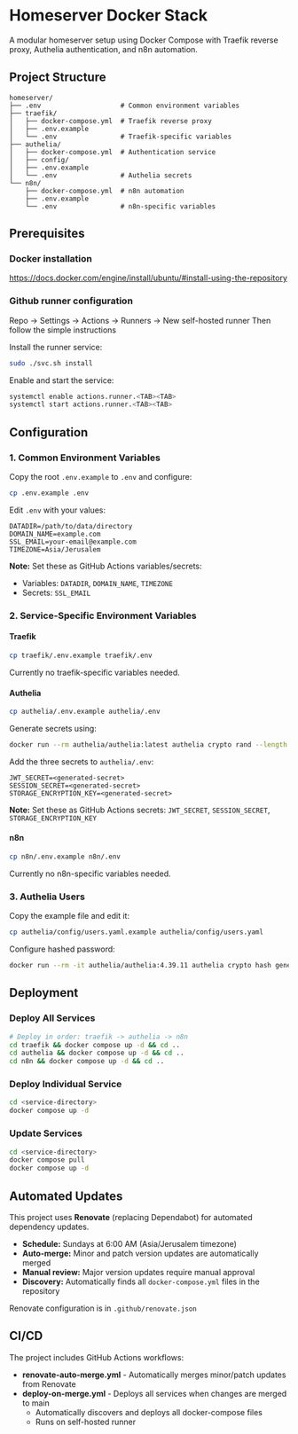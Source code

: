 # Homeserver Docker Stack

A modular homeserver setup using Docker Compose with Traefik reverse proxy, Authelia authentication, and n8n automation.

## Project Structure

```
homeserver/
├── .env                    # Common environment variables
├── traefik/
│   ├── docker-compose.yml  # Traefik reverse proxy
│   ├── .env.example
│   └── .env                # Traefik-specific variables
├── authelia/
│   ├── docker-compose.yml  # Authentication service
│   ├── config/
│   ├── .env.example
│   └── .env                # Authelia secrets
└── n8n/
    ├── docker-compose.yml  # n8n automation
    ├── .env.example
    └── .env                # n8n-specific variables
```

## Prerequisites

### Docker installation
https://docs.docker.com/engine/install/ubuntu/#install-using-the-repository

### Github runner configuration
Repo -> Settings -> Actions -> Runners -> New self-hosted runner
Then follow the simple instructions

Install the runner service:
```bash
sudo ./svc.sh install
```

Enable and start the service:
```bash
systemctl enable actions.runner.<TAB><TAB>
systemctl start actions.runner.<TAB><TAB>
```

## Configuration

### 1. Common Environment Variables

Copy the root `.env.example` to `.env` and configure:

```bash
cp .env.example .env
```

Edit `.env` with your values:
```
DATADIR=/path/to/data/directory
DOMAIN_NAME=example.com
SSL_EMAIL=your-email@example.com
TIMEZONE=Asia/Jerusalem
```

**Note:** Set these as GitHub Actions variables/secrets:
- Variables: `DATADIR`, `DOMAIN_NAME`, `TIMEZONE`
- Secrets: `SSL_EMAIL`

### 2. Service-Specific Environment Variables

#### Traefik
```bash
cp traefik/.env.example traefik/.env
```
Currently no traefik-specific variables needed.

#### Authelia
```bash
cp authelia/.env.example authelia/.env
```

Generate secrets using:
```bash
docker run --rm authelia/authelia:latest authelia crypto rand --length 64
```

Add the three secrets to `authelia/.env`:
```
JWT_SECRET=<generated-secret>
SESSION_SECRET=<generated-secret>
STORAGE_ENCRYPTION_KEY=<generated-secret>
```

**Note:** Set these as GitHub Actions secrets: `JWT_SECRET`, `SESSION_SECRET`, `STORAGE_ENCRYPTION_KEY`

#### n8n
```bash
cp n8n/.env.example n8n/.env
```
Currently no n8n-specific variables needed.

### 3. Authelia Users

Copy the example file and edit it:
```bash
cp authelia/config/users.yaml.example authelia/config/users.yaml
```

Configure hashed password:
```bash
docker run --rm -it authelia/authelia:4.39.11 authelia crypto hash generate argon2
```

## Deployment

### Deploy All Services
```bash
# Deploy in order: traefik -> authelia -> n8n
cd traefik && docker compose up -d && cd ..
cd authelia && docker compose up -d && cd ..
cd n8n && docker compose up -d && cd ..
```

### Deploy Individual Service
```bash
cd <service-directory>
docker compose up -d
```

### Update Services
```bash
cd <service-directory>
docker compose pull
docker compose up -d
```

## Automated Updates

This project uses **Renovate** (replacing Dependabot) for automated dependency updates.

- **Schedule:** Sundays at 6:00 AM (Asia/Jerusalem timezone)
- **Auto-merge:** Minor and patch version updates are automatically merged
- **Manual review:** Major version updates require manual approval
- **Discovery:** Automatically finds all `docker-compose.yml` files in the repository

Renovate configuration is in `.github/renovate.json`

## CI/CD

The project includes GitHub Actions workflows:

- **renovate-auto-merge.yml** - Automatically merges minor/patch updates from Renovate
- **deploy-on-merge.yml** - Deploys all services when changes are merged to main
  - Automatically discovers and deploys all docker-compose files
  - Runs on self-hosted runner
